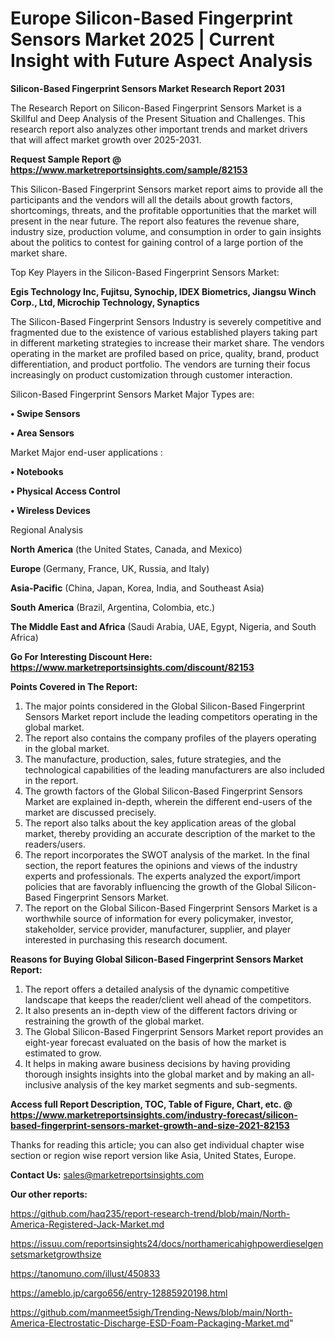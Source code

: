  # Europe Silicon-Based Fingerprint Sensors Market 2025 | Current Insight with Future Aspect Analysis

<strong>Silicon-Based Fingerprint Sensors Market Research Report 2031</strong>

The Research Report on Silicon-Based Fingerprint Sensors Market is a Skillful and Deep Analysis of the Present Situation and Challenges. This research report also analyzes other important trends and market drivers that will affect market growth over 2025-2031.

<strong>Request Sample Report @ <a href=https://www.marketreportsinsights.com/sample/82153>https://www.marketreportsinsights.com/sample/82153</a></strong>

This Silicon-Based Fingerprint Sensors market report aims to provide all the participants and the vendors will all the details about growth factors, shortcomings, threats, and the profitable opportunities that the market will present in the near future. The report also features the revenue share, industry size, production volume, and consumption in order to gain insights about the politics to contest for gaining control of a large portion of the market share.

Top Key Players in the Silicon-Based Fingerprint Sensors Market:

<strong>Egis Technology Inc, Fujitsu, Synochip, IDEX Biometrics, Jiangsu Winch Corp., Ltd, Microchip Technology, Synaptics</strong>

The Silicon-Based Fingerprint Sensors Industry is severely competitive and fragmented due to the existence of various established players taking part in different marketing strategies to increase their market share. The vendors operating in the market are profiled based on price, quality, brand, product differentiation, and product portfolio. The vendors are turning their focus increasingly on product customization through customer interaction.

Silicon-Based Fingerprint Sensors Market Major Types are:

<strong>• Swipe Sensors

• Area Sensors</strong>

Market Major end-user applications :

<strong>• Notebooks

• Physical Access Control

• Wireless Devices</strong>

Regional Analysis

</u><strong><b>North America</b></strong> (the United States, Canada, and Mexico)

<strong><b>Europe </b></strong>(Germany, France, UK, Russia, and Italy)

<strong><b>Asia-Pacific</b></strong> (China, Japan, Korea, India, and Southeast Asia)

<strong><b>South America</b></strong> (Brazil, Argentina, Colombia, etc.)

<strong><b>The Middle East and Africa</b></strong> (Saudi Arabia, UAE, Egypt, Nigeria, and South Africa)

<strong>Go For Interesting Discount Here: <a href=https://www.marketreportsinsights.com/discount/82153>https://www.marketreportsinsights.com/discount/82153</a></strong>

<strong>Points Covered in The Report:</strong>
<ol>
  <li>The major points considered in the Global Silicon-Based Fingerprint Sensors Market report include the leading competitors operating in the global market.</li>
  <li>The report also contains the company profiles of the players operating in the global market.</li>
  <li>The manufacture, production, sales, future strategies, and the technological capabilities of the leading manufacturers are also included in the report.</li>
  <li>The growth factors of the Global Silicon-Based Fingerprint Sensors Market are explained in-depth, wherein the different end-users of the market are discussed precisely.</li>
  <li>The report also talks about the key application areas of the global market, thereby providing an accurate description of the market to the readers/users.</li>
  <li>The report incorporates the SWOT analysis of the market. In the final section, the report features the opinions and views of the industry experts and professionals. The experts analyzed the export/import policies that are favorably influencing the growth of the Global Silicon-Based Fingerprint Sensors Market.</li>
  <li>The report on the Global Silicon-Based Fingerprint Sensors Market is a worthwhile source of information for every policymaker, investor, stakeholder, service provider, manufacturer, supplier, and player interested in purchasing this research document.</li>
</ol>
<strong>Reasons for Buying Global Silicon-Based Fingerprint Sensors Market Report:</strong>

<ol>
  <li>The report offers a detailed analysis of the dynamic competitive landscape that keeps the reader/client well ahead of the competitors.</li>
  <li>It also presents an in-depth view of the different factors driving or restraining the growth of the global market.</li>
  <li>The Global Silicon-Based Fingerprint Sensors Market report provides an eight-year forecast evaluated on the basis of how the market is estimated to grow.</li>
  <li>It helps in making aware business decisions by having providing thorough insights insights into the global market and by making an all-inclusive analysis of the key market segments and sub-segments.</li>
</ol>
<strong>Access full Report Description, TOC, Table of Figure, Chart, etc. @ <a href=https://www.marketreportsinsights.com/industry-forecast/silicon-based-fingerprint-sensors-market-growth-and-size-2021-82153>https://www.marketreportsinsights.com/industry-forecast/silicon-based-fingerprint-sensors-market-growth-and-size-2021-82153</a></strong>


Thanks for reading this article; you can also get individual chapter wise section or region wise report version like Asia, United States, Europe.

<strong>Contact Us:</strong>
sales@marketreportsinsights.com

<strong>Our other reports:</strong>

<a href=https://github.com/haq235/report-research-trend/blob/main/North-America-Registered-Jack-Market.md>https://github.com/haq235/report-research-trend/blob/main/North-America-Registered-Jack-Market.md</a>

<a href=https://issuu.com/reportsinsights24/docs/northamericahighpowerdieselgensetsmarketgrowthsize>https://issuu.com/reportsinsights24/docs/northamericahighpowerdieselgensetsmarketgrowthsize</a>

<a href=https://tanomuno.com/illust/450833>https://tanomuno.com/illust/450833</a>

<a href=https://ameblo.jp/cargo656/entry-12885920198.html>https://ameblo.jp/cargo656/entry-12885920198.html</a>

<a href=https://github.com/manmeet5sigh/Trending-News/blob/main/North-America-Electrostatic-Discharge-ESD-Foam-Packaging-Market.md>https://github.com/manmeet5sigh/Trending-News/blob/main/North-America-Electrostatic-Discharge-ESD-Foam-Packaging-Market.md</a>"
